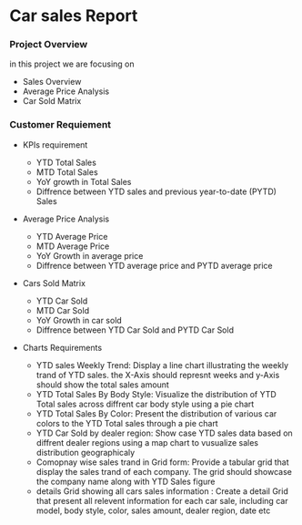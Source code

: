 # Car sales Report

### Project Overview
in this project we are focusing on
- Sales Overview
- Average Price Analysis
- Car Sold Matrix

### Customer Requiement

- KPIs requirement
  - YTD Total Sales
  - MTD Total Sales
  - YoY growth in Total Sales
  - Diffrence between YTD sales and previous year-to-date (PYTD) Sales
- Average Price Analysis
  - YTD Average Price
  - MTD Average Price
  - YoY Growth in average price
  - Diffrence between YTD average price and PYTD average price
- Cars Sold Matrix
  - YTD Car Sold
  - MTD Car Sold
  - YoY Growth in car sold
  - Diffrence between YTD Car Sold and PYTD Car Sold
 
- Charts Requirements
  - YTD sales Weekly Trend: Display a line chart illustrating the weekly trand of YTD sales. the X-Axis should represnt weeks and y-Axis should show the total sales amount
  - YTD Total Sales By Body Style: Visualize the distribution of YTD Total sales across diffrent car body style using a pie chart
  - YTD Total Sales By Color: Present the distribution of various car colors to the YTD Total sales through a pie chart
  - YTD Car Sold by dealer region: Show case YTD sales data based on diffrent dealer regions using a map chart to vusualize sales distribution geographicaly
  - Comopnay wise sales trand in Grid form: Provide a tabular grid that display the sales trand of each company. The grid should showcase the company name along with YTD Sales figure
  - details Grid showing all cars sales information : Create a detail Grid that present all relevent information for each car sale, including car model, body style, color, sales amount, dealer region, date etc
 

